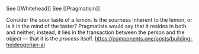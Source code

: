 See [[Whitehead]]
See [[Pragmatism]]

Consider the sour taste of a lemon. Is the sourness inherent to the lemon, or is it in the mind of the taster? Pragmatists would say that it resides in both and neither; instead, it lies in the transaction between the person and the object — that it is the _process_ itself.
	https://components.one/posts/building-heideggerian-ai